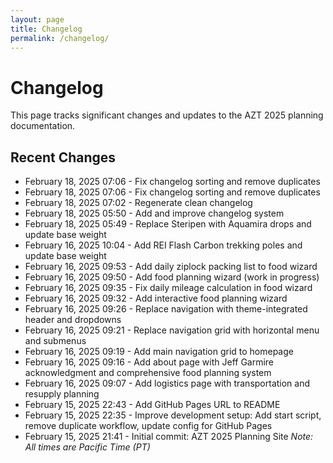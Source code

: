```yaml
---
layout: page
title: Changelog
permalink: /changelog/
---
```


# Changelog

This page tracks significant changes and updates to the AZT 2025 planning documentation.

## Recent Changes
- February 18, 2025 07:06 - Fix changelog sorting and remove duplicates
- February 18, 2025 07:06 - Fix changelog sorting and remove duplicates
- February 18, 2025 07:02 - Regenerate clean changelog
- February 18, 2025 05:50 -   Add and improve changelog system
- February 18, 2025 05:49 - Replace Steripen with Aquamira drops and update base weight
- February 16, 2025 10:04 - Add REI Flash Carbon trekking poles and update base weight
- February 16, 2025 09:53 - Add daily ziplock packing list to food wizard
- February 16, 2025 09:50 - Add food planning wizard (work in progress)
- February 16, 2025 09:35 - Fix daily mileage calculation in food wizard
- February 16, 2025 09:32 - Add interactive food planning wizard
- February 16, 2025 09:26 - Replace navigation with theme-integrated header and dropdowns
- February 16, 2025 09:21 - Replace navigation grid with horizontal menu and submenus
- February 16, 2025 09:19 - Add main navigation grid to homepage
- February 16, 2025 09:16 - Add about page with Jeff Garmire acknowledgment and comprehensive food planning system
- February 16, 2025 09:07 - Add logistics page with transportation and resupply planning
- February 15, 2025 22:43 - Add GitHub Pages URL to README
- February 15, 2025 22:35 - Improve development setup: Add start script, remove duplicate workflow, update config for GitHub Pages
- February 15, 2025 21:41 - Initial commit: AZT 2025 Planning Site
*Note: All times are Pacific Time (PT)*

